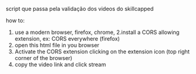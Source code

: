 script que passa pela validação dos videos do skillcapped

how to:

1. use a modern browser, firefox, chrome,
   2.install a CORS allowing extension, ex: CORS everywhere (firefox)
2. open this html file in you browser
3. Activate the CORS extension clicking on the extension icon (top right corner of the browser)
4. copy the video link and click stream
